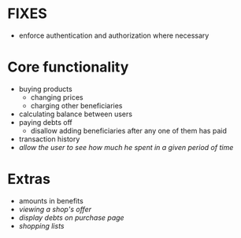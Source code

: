 # FIXES

* enforce authentication and authorization where necessary

# Core functionality

* buying products
    * changing prices
    * charging other beneficiaries
* calculating balance between users
* paying debts off
    * disallow adding beneficiaries after any one of them has paid
* transaction history
* *allow the user to see how much he spent in a given period of time*

# Extras

* amounts in benefits
* *viewing a shop's offer*
* *display debts on purchase page*
* *shopping lists*
